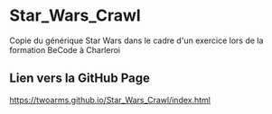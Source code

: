 # Star_Wars_Crawl

Copie du générique Star Wars dans le cadre d'un exercice lors de la formation BeCode à Charleroi

## Lien vers la GitHub Page

https://twoarms.github.io/Star_Wars_Crawl/index.html

